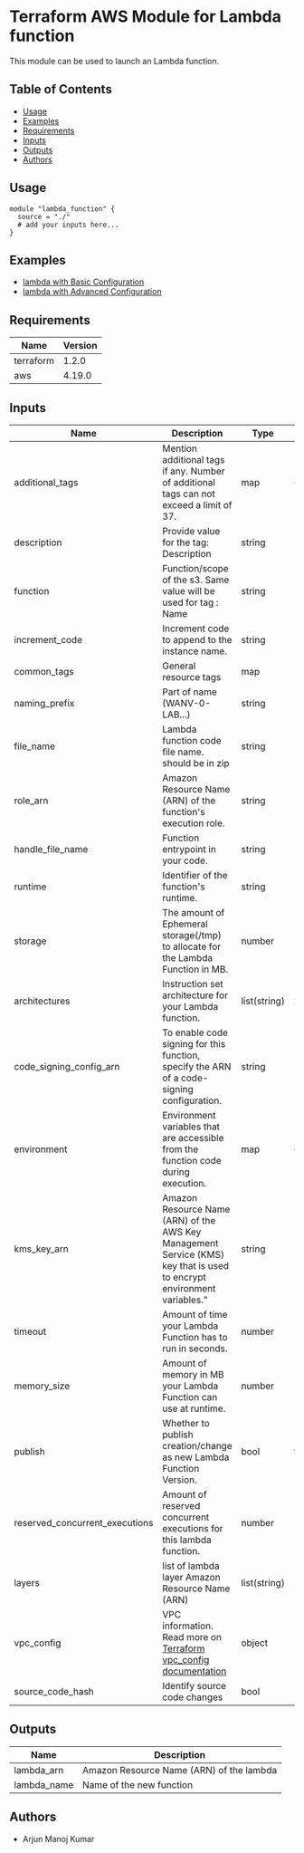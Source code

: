 # Terraform AWS Module for Lambda function

This module can be used to launch an Lambda function.

## Table of Contents

-   [Usage](#usage)
-   [Examples](#examples)
-   [Requirements](#requirements)
-   [Inputs](#inputs)
-   [Outputs](#outputs)
-   [Authors](#authors)

## Usage

```
module "lambda_function" {
  source = "./"
  # add your inputs here...
}
```

## Examples

-   [lambda with Basic Configuration](examples/lambda-with-basic-configuration/)
-   [lambda with Advanced Configuration](examples/lambda-with-advanced-configuration/)

## Requirements

| Name      | Version |
| --------- | ------- |
| terraform | 1.2.0   |
| aws       | 4.19.0  |

## Inputs

| Name                           | Description                                                                                                                                                                | Type         | Default |
| ------------------------------ | -------------------------------------------------------------------------------------------------------------------------------------------------------------------------- | ------------ | ------- |
| additional_tags                | Mention additional tags if any. Number of additional tags can not exceed a limit of 37.                                                                                    | map          | { }     |
| description                    | Provide value for the tag: Description                                                                                                                                     | string       |         |
| function                       | Function/scope of the s3. Same value will be used for tag : Name                                                                                                           | string       |         |
| increment_code                 | Increment code to append to the instance name.                                                                                                                             | string       |         |
| common_tags                    | General resource tags                                                                                                                                                      | map          |         |
| naming_prefix                  | Part of name (WANV-0-LAB...)                                                                                                                                               | string       |         |
| file_name                      | Lambda function code file name. should be in zip                                                                                                                           | string       |         |
| role_arn                       | Amazon Resource Name (ARN) of the function's execution role.                                                                                                               | string       |         |
| handle_file_name               | Function entrypoint in your code.                                                                                                                                          | string       | null    |
| runtime                        | Identifier of the function's runtime.                                                                                                                                      | string       |         |
| storage                        | The amount of Ephemeral storage(/tmp) to allocate for the Lambda Function in MB.                                                                                           | number       | 512     |
| architectures                  | Instruction set architecture for your Lambda function.                                                                                                                     | list(string) | x86_64  |
| code_signing_config_arn        | To enable code signing for this function, specify the ARN of a code-signing configuration.                                                                                 | string       |         |
| environment                    | Environment variables that are accessible from the function code during execution.                                                                                         | map          | {}      |
| kms_key_arn                    | Amazon Resource Name (ARN) of the AWS Key Management Service (KMS) key that is used to encrypt environment variables."                                                     | string       |         |
| timeout                        | Amount of time your Lambda Function has to run in seconds.                                                                                                                 | number       | 3       |
| memory_size                    | Amount of memory in MB your Lambda Function can use at runtime.                                                                                                            | number       | 128     |
| publish                        | Whether to publish creation/change as new Lambda Function Version.                                                                                                         | bool         | false   |
| reserved_concurrent_executions | Amount of reserved concurrent executions for this lambda function.                                                                                                         | number       | -1      |
| layers                         | list of lambda layer Amazon Resource Name (ARN)                                                                                                                            | list(string) | []      |
| vpc_config                     | VPC information. Read more on [Terraform vpc_config documentation](https://registry.terraform.io/providers/hashicorp/aws/latest/docs/resources/lambda_function#vpc_config) | object       | -       |
| source_code_hash               | Identify source code changes                                                                                                                                               | bool         | -       |

## Outputs

| Name        | Description                              |
| ----------- | ---------------------------------------- |
| lambda_arn  | Amazon Resource Name (ARN) of the lambda |
| lambda_name | Name of the new function                 |

## Authors

- Arjun Manoj Kumar
